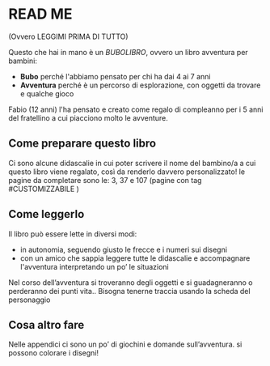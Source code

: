 # READ ME
(Ovvero LEGGIMI PRIMA DI TUTTO)

Questo che hai in mano è un *BUBOLIBRO*, ovvero un libro avventura per bambini:
- **Bubo** perché l'abbiamo pensato per chi ha dai 4 ai 7 anni
- **Avventura** perché è un percorso di esplorazione, con oggetti da trovare e qualche gioco

Fabio (12 anni) l'ha pensato e creato come regalo di compleanno per i 5 anni del fratellino a cui piacciono molto le avventure.

## Come preparare questo libro
Ci sono alcune didascalie in cui poter scrivere il nome del bambino/a a cui questo libro viene regalato, così da renderlo davvero personalizzato!
le pagine da completare sono le: 3, 37 e 107 (pagine con tag #CUSTOMIZZABILE )

## Come leggerlo
Il libro può essere lette in diversi modi:
 - in autonomia, seguendo giusto le frecce e i numeri sui disegni
 - con un amico che sappia leggere tutte le didascalie e accompagnare l'avventura interpretando un po’ le situazioni
 
 Nel corso dell’avventura si troveranno degli oggetti e si guadagneranno o perderanno dei punti vita.. Bisogna tenerne traccia usando la scheda del personaggio

## Cosa altro fare
Nelle appendici ci sono un po’ di giochini e domande sull’avventura.
si possono colorare i disegni!